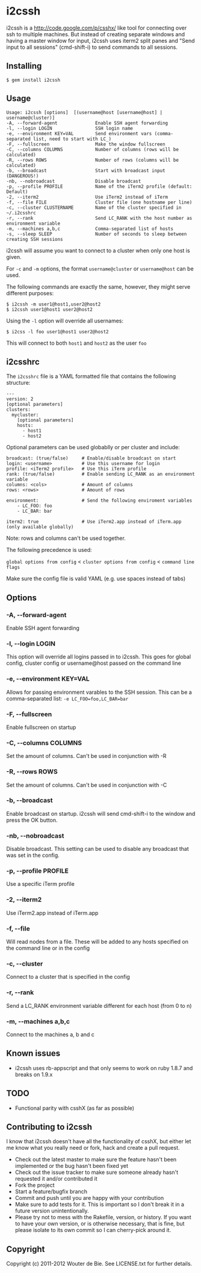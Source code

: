 # i2cssh

i2cssh is a http://code.google.com/p/csshx/ like tool for connecting over ssh to multiple machines. But instead of creating separate windows and having
a master window for input, i2cssh uses iterm2 split panes and "Send input to all sessions" (cmd-shift-i) to send commands
to all sessions.

## Installing 

    $ gem install i2cssh

## Usage
    Usage: i2cssh [options]  [(username@host [username@host] | username@cluster)]
    -A, --forward-agent              Enable SSH agent forwarding
    -l, --login LOGIN                SSH login name
    -e, --environment KEY=VAL        Send environment vars (comma-separated list, need to start with LC_)
    -F, --fullscreen                 Make the window fullscreen
    -C, --columns COLUMNS            Number of columns (rows will be calculated)
    -R, --rows ROWS                  Number of rows (columns will be calculated)
    -b, --broadcast                  Start with broadcast input (DANGEROUS!)
    -nb, --nobroadcast               Disable broadcast
    -p, --profile PROFILE            Name of the iTerm2 profile (default: Default)
    -2, --iterm2                     Use iTerm2 instead of iTerm
    -f, --file FILE                  Cluster file (one hostname per line)
    -c, --cluster CLUSTERNAME        Name of the cluster specified in ~/.i2csshrc
    -r, --rank                       Send LC_RANK with the host number as environment variable
    -m, --machines a,b,c             Comma-separated list of hosts
    -s, --sleep SLEEP                Number of seconds to sleep between creating SSH sessions

i2cssh will assume you want to connect to a cluster when only one host is given.

For `-c` and `-m` options, the format `username@cluster` or `username@host` can be used.

The following commands are exactly the same, however, they might serve different purposes:

    $ i2cssh -m user1@host1,user2@host2
    $ i2cssh user1@host1 user2@host2

Using the `-l` option will override all usernames:

    $ i2css -l foo user1@host1 user2@host2

This will connect to both `host1` and `host2` as the user `foo`

## i2csshrc

The `i2csshrc` file is a YAML formatted file that contains the following structure:

    ---
    version: 2
    [optional parameters]
    clusters:
      mycluster:
        [optional parameters]
        hosts:
          - host1
          - host2

Optional parameters can be used globablly or per cluster and include:

    broadcast: (true/false)     # Enable/disable broadcast on start
    login: <username>           # Use this username for login
    profile: <iTerm2 profile>   # Use this iTerm profile
    rank: (true/false)          # Enable sending LC_RANK as an environment variable
    columns: <cols>             # Amount of columns
    rows: <rows>                # Amount of rows

    environment:                # Send the following enviroment variables
        - LC_FOO: foo
        - LC_BAR: bar
    
    iterm2: true                # Use iTerm2.app instead of iTerm.app (only available globally)

Note: rows and columns can't be used together.

The following precedence is used:

`global options from config` < `cluster options from config` < `command line flags`

Make sure the config file is valid YAML (e.g. use spaces instead of tabs)

## Options

### -A, --forward-agent

Enable SSH agent forwarding

### -l, --login LOGIN

This option will override all logins passed in to i2cssh. This goes for global config, cluster config or username@host passed on the command line

### -e, --environment KEY=VAL

Allows for passing environment varables to the SSH session. This can be a comma-separated list: `-e LC_FOO=foo,LC_BAR=bar`

### -F, --fullscreen

Enable fullscreen on startup

### -C, --columns COLUMNS

Set the amount of columns. Can't be used in conjunction with -R

### -R, --rows ROWS

Set the amount of columns. Can't be used in conjunction with -C

### -b, --broadcast

Enable broadcast on startup. i2cssh will send cmd-shift-i to the window and press the OK button.

### -nb, --nobroadcast

Disable broadcast. This setting can be used to disable any broadcast that was set in the config.

### -p, --profile PROFILE

Use a specific iTerm profile

### -2, --iterm2

Use iTerm2.app instead of iTerm.app

### -f, --file

Will read nodes from a file. These will be added to any hosts specified on the command line or in the config

### -c, --cluster

Connect to a cluster that is specified in the config

### -r, --rank

Send a LC_RANK environment variable different for each host (from 0 to n)

### -m, --machines a,b,c

Connect to the machines a, b and c

## Known issues

- i2cssh uses rb-appscript and that only seems to work on ruby 1.8.7 and breaks on 1.9.x

## TODO

- Functional parity with csshX (as far as possible)

## Contributing to i2cssh

I know that i2cssh doesn't have all the functionality of csshX, but either let me know what you really need or 
fork, hack and create a pull request.
 
 * Check out the latest master to make sure the feature hasn't been implemented or the bug hasn't been fixed yet
 * Check out the issue tracker to make sure someone already hasn't requested it and/or contributed it
 * Fork the project
 * Start a feature/bugfix branch
 * Commit and push until you are happy with your contribution
 * Make sure to add tests for it. This is important so I don't break it in a future version unintentionally.
 * Please try not to mess with the Rakefile, version, or history. If you want to have your own version, or is otherwise necessary, that is fine, but please isolate to its own commit so I can cherry-pick around it.

## Copyright

Copyright (c) 2011-2012 Wouter de Bie. See LICENSE.txt for
further details.


